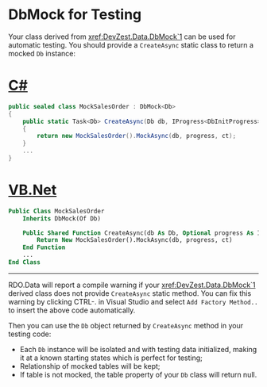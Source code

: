 # DbMock for Testing

Your class derived from <xref:DevZest.Data.DbMock`1> can be used for automatic testing. You should provide a `CreateAsync` static class to return a mocked `Db` instance:

# [C#](#tab/cs)

```cs
public sealed class MockSalesOrder : DbMock<Db>
{
    public static Task<Db> CreateAsync(Db db, IProgress<DbInitProgress> progress = null, CancellationToken ct = default(CancellationToken))
    {
        return new MockSalesOrder().MockAsync(db, progress, ct);
    }
    ...
}
```

# [VB.Net](#tab/vb)

```vb
Public Class MockSalesOrder
    Inherits DbMock(Of Db)

    Public Shared Function CreateAsync(db As Db, Optional progress As IProgress(Of DbInitProgress) = Nothing, Optional ct As CancellationToken = Nothing) As Task(Of Db)
        Return New MockSalesOrder().MockAsync(db, progress, ct)
    End Function
    ...
End Class
```

***

RDO.Data will report a compile warning if your <xref:DevZest.Data.DbMock`1> derived class does not provide `CreateAsync` static method. You can fix this warning by clicking CTRL-. in Visual Studio and select `Add Factory Method..` to insert the above code automatically.

Then you can use the `Db` object returned by `CreateAsync` method in your testing code:

* Each `Db` instance will be isolated and with testing data initialized, making it at a known starting states which is perfect for testing;
* Relationship of mocked tables will be kept;
* If table is not mocked, the table property of your `Db` class will return null.
